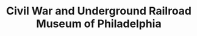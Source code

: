 ---
layout: repo
title: "Civil War and Underground Railroad Museum of Philadelphia"
id: 14413
permalink: repos/14413/
---